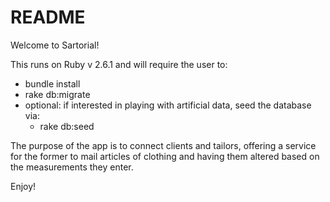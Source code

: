 # README

Welcome to Sartorial!

This runs on Ruby v 2.6.1 and will require the user to: 
- bundle install
- rake db:migrate
- optional: if interested in playing with artificial data, seed the database via:
    - rake db:seed

The purpose of the app is to connect clients and tailors, offering a service for the former to mail articles of clothing and having them altered based on the measurements they enter. 

Enjoy!
